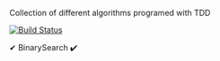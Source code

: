 Collection of different algorithms programed with TDD

[![Build Status](https://travis-ci.com/Matej-ch/algorithms.svg?branch=master)](https://travis-ci.com/Matej-ch/algorithms)

✔ BinarySearch :heavy_check_mark: